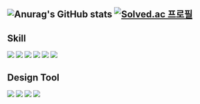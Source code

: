 
![Anurag's GitHub stats](https://github-readme-stats.vercel.app/api?username=leekiwon31221213&show_icons=true&theme=onedark)
[![Solved.ac
프로필](http://mazassumnida.wtf/api/generate_badge?boj=leekiwon31221213)](https://solved.ac/leekiwon31221213)
---
## Skill
<img src="https://img.shields.io/badge/Html5-E34F26?style=flat&logo=html5&logoColor=white"/> <img src="https://img.shields.io/badge/CSS3-1572B6?style=flat&logo=css3&logoColor=white"/> <img src="https://img.shields.io/badge/JavaScript-F7DF1E?style=flat&logo=javascript&logoColor=white"/> <img src="https://img.shields.io/badge/jQuery-0769AD?style=flat&logo=jquery&logoColor=white"/> <img src="https://img.shields.io/badge/Sass-CC6699?style=flat&logo=sass&logoColor=white"/> <img src="https://img.shields.io/badge/Bootstrap-7952B3?style=flat&logo=bootstrap&logoColor=white"/> 

## Design Tool
<img src="https://img.shields.io/badge/Adobe Photoshop-31A8FF?style=flat&logo=Adobe Photoshop&logoColor=white"/> <img src="https://img.shields.io/badge/Adobe Illustrator-FF9A00?style=flat&logo=Adobe Illustrator&logoColor=white"/> <img src="https://img.shields.io/badge/Adobe XD-FF61F6?style=flat&logo=Adobe XD&logoColor=white"/> <img src="https://img.shields.io/badge/Figma-F24E1E?style=flat&logo=Figma&logoColor=white"/>
